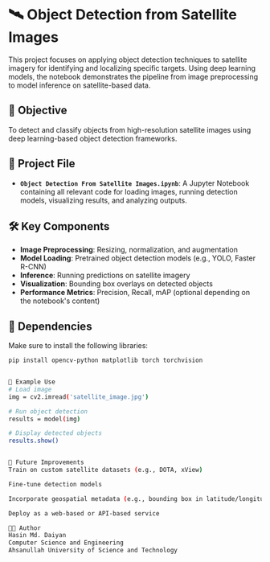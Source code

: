 # 🛰️ Object Detection from Satellite Images

This project focuses on applying object detection techniques to satellite imagery for identifying and localizing specific targets. Using deep learning models, the notebook demonstrates the pipeline from image preprocessing to model inference on satellite-based data.

## 📌 Objective

To detect and classify objects from high-resolution satellite images using deep learning-based object detection frameworks.

## 📓 Project File

- **`Object Detection From Satellite Images.ipynb`**: A Jupyter Notebook containing all relevant code for loading images, running detection models, visualizing results, and analyzing outputs.

## 🛠️ Key Components

- **Image Preprocessing**: Resizing, normalization, and augmentation
- **Model Loading**: Pretrained object detection models (e.g., YOLO, Faster R-CNN)
- **Inference**: Running predictions on satellite imagery
- **Visualization**: Bounding box overlays on detected objects
- **Performance Metrics**: Precision, Recall, mAP (optional depending on the notebook's content)

## 🧪 Dependencies

Make sure to install the following libraries:

```bash
pip install opencv-python matplotlib torch torchvision


📂 Example Use
# Load image
img = cv2.imread('satellite_image.jpg')

# Run object detection
results = model(img)

# Display detected objects
results.show()


📎 Future Improvements
Train on custom satellite datasets (e.g., DOTA, xView)

Fine-tune detection models

Incorporate geospatial metadata (e.g., bounding box in latitude/longitude)

Deploy as a web-based or API-based service

👨‍💻 Author
Hasin Md. Daiyan
Computer Science and Engineering
Ahsanullah University of Science and Technology
